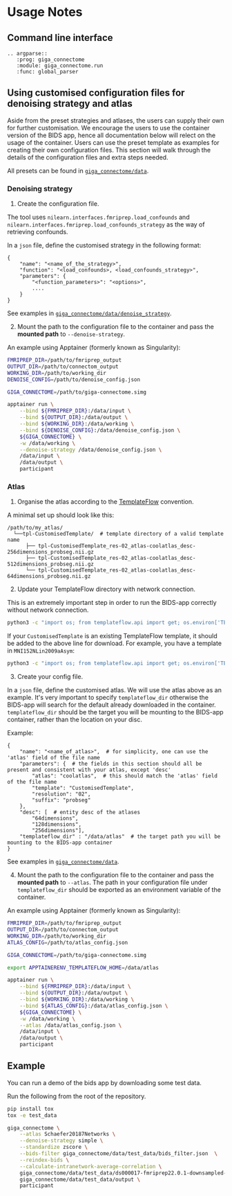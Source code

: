 # Usage Notes

## Command line interface

```{eval-rst}
.. argparse::
   :prog: giga_connectome
   :module: giga_connectome.run
   :func: global_parser
```

## Using customised configuration files for denoising strategy and atlas

Aside from the preset strategies and atlases, the users can supply their own for further customisation.
We encourage the users to use the container version of the BIDS app, hence all documentation below will relect on the usage of the container.
Users can use the preset template as examples for creating their own configuration files.
This section will walk through the details of the configuration files and extra steps needed.

All presets can be found in [`giga_connectome/data`](https://github.com/SIMEXP/giga_connectome/tree/main/giga_connectome/data).

### Denoising strategy

1. Create the configuration file.

The tool uses `nilearn.interfaces.fmriprep.load_confounds` and `nilearn.interfaces.fmriprep.load_confounds_strategy`
as the way of retrieving confounds.

In a `json` file, define the customised strategy in the following format:

```
{
    "name": "<name_of_the_strategy>",
    "function": "<load_confounds>, <load_confounds_strategy>",
    "parameters": {
        "<function_parameters>": "<options>",
        ....
    }
}
```

See examples in [`giga_connectome/data/denoise_strategy`](https://github.com/SIMEXP/giga_connectome/tree/main/giga_connectome/data/denoise_strategy).

2. Mount the path to the configuration file to the container and pass the **mounted path** to `--denoise-strategy`.

An example using Apptainer (formerly known as Singularity):

```bash
FMRIPREP_DIR=/path/to/fmriprep_output
OUTPUT_DIR=/path/to/connectom_output
WORKING_DIR=/path/to/working_dir
DENOISE_CONFIG=/path/to/denoise_config.json

GIGA_CONNECTOME=/path/to/giga-connectome.simg

apptainer run \
    --bind ${FMRIPREP_DIR}:/data/input \
    --bind ${OUTPUT_DIR}:/data/output \
    --bind ${WORKING_DIR}:/data/working \
    --bind ${DENOISE_CONFIG}:/data/denoise_config.json \
    ${GIGA_CONNECTOME} \
    -w /data/working \
    --denoise-strategy /data/denoise_config.json \
    /data/input \
    /data/output \
    participant
```

### Atlas

1. Organise the atlas according to the [TemplateFlow](https://www.templateflow.org/python-client/0.7.1/naming.html) convention.

A minimal set up should look like this:

```
/path/to/my_atlas/
  └──tpl-CustomisedTemplate/  # template directory of a valid template name
      ├── tpl-CustomisedTemplate_res-02_atlas-coolatlas_desc-256dimensions_probseg.nii.gz
      ├── tpl-CustomisedTemplate_res-02_atlas-coolatlas_desc-512dimensions_probseg.nii.gz
      └── tpl-CustomisedTemplate_res-02_atlas-coolatlas_desc-64dimensions_probseg.nii.gz
```

2. Update your TemplateFlow directory with network connection.

This is an extremely important step in order to run the BIDS-app correctly without network connection.

```bash
python3 -c "import os; from templateflow.api import get; os.environ['TEMPLATEFLOW_HOME'] = '/path/to/my_atlas'; get(['MNI152NLin2009cAsym', 'MNI152NLin6Asym'])"
```

If your `CustomisedTemplate` is an existing TemplateFlow template, it should be added to the above line for download.
For example, you have a template in `MNI152NLin2009aAsym`:

```bash
python3 -c "import os; from templateflow.api import get; os.environ['TEMPLATEFLOW_HOME'] = '/path/to/my_atlas'; get(['MNI152NLin2009cAsym', 'MNI152NLin6Asym', 'MNI152NLin2009aAsym'])"
```

3. Create your config file.

In a `json` file, define the customised atlas. We will use the atlas above as an example.
It's very important to specify `templateflow_dir` otherwise the BIDS-app will search for the default already downloaded in the container.
`templateflow_dir` should be the target you will be mounting to the BIDS-app container, rather than the location on your disc.

Example:
```
{
    "name": "<name_of_atlas>",  # for simplicity, one can use the 'atlas' field of the file name
    "parameters": {  # the fields in this section should all be present and consistent with your atlas, except 'desc'
        "atlas": "coolatlas",  # this should match the 'atlas' field of the file name
        "template": "CustomisedTemplate",
        "resolution": "02",
        "suffix": "probseg"
    },
    "desc": [  # entity desc of the atlases
        "64dimensions",
        "128dimensions",
        "256dimensions"],
    "templateflow_dir" : "/data/atlas"  # the target path you will be mounting to the BIDS-app container
}
```

See examples in [`giga_connectome/data`](https://github.com/SIMEXP/giga_connectome/tree/main/giga_connectome/data).

4. Mount the path to the configuration file to the container and pass the **mounted path** to `--atlas`.
The path in your configuration file under `templateflow_dir` should be exported as an environment variable of the container.

An example using Apptainer (formerly known as Singularity):

```bash
FMRIPREP_DIR=/path/to/fmriprep_output
OUTPUT_DIR=/path/to/connectom_output
WORKING_DIR=/path/to/working_dir
ATLAS_CONFIG=/path/to/atlas_config.json

GIGA_CONNECTOME=/path/to/giga-connectome.simg

export APPTAINERENV_TEMPLATEFLOW_HOME=/data/atlas

apptainer run \
    --bind ${FMRIPREP_DIR}:/data/input \
    --bind ${OUTPUT_DIR}:/data/output \
    --bind ${WORKING_DIR}:/data/working \
    --bind ${ATLAS_CONFIG}:/data/atlas_config.json \
    ${GIGA_CONNECTOME} \
    -w /data/working \
    --atlas /data/atlas_config.json \
    /data/input \
    /data/output \
    participant
```


## Example

You can run a demo of the bids app by downloading some test data.

Run the following from the root of the repository.

```bash
pip install tox
tox -e test_data
```

```bash
giga_connectome \
    --atlas Schaefer20187Networks \
    --denoise-strategy simple \
    --standardize zscore \
    --bids-filter giga_connectome/data/test_data/bids_filter.json  \
    --reindex-bids \
    --calculate-intranetwork-average-correlation \
    giga_connectome/data/test_data/ds000017-fmriprep22.0.1-downsampled-nosurface \
    giga_connectome/data/test_data/output \
    participant
```